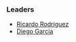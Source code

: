 ### Leaders

* [Ricardo Rodriguez](ricardo.rodriguez@owasp.org)
* [Diego Garcia](diego.garcia@owasp.org)
